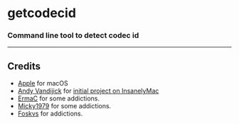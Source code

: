# getcodecid
### Command line tool to detect codec id
---
## Credits
- [Apple](https://www.apple.com) for macOS
- [Andy Vandijick](https://github.com/andyvand) for [initial project on InsanelyMac](http://www.insanelymac.com/forum/topic/285277-getcodecid-command-line-tool-to-detect-codec-id "InsanelyMac")
- [ErmaC](https://www.insanelymac.com/forum/profile/364799-ermac/) for some addictions.
- [Micky1979](https://github.com/Micky1979) for some addictions.
- [Foskvs](https://github.com/foskvs) for addictions.
